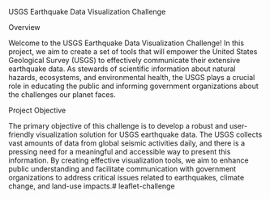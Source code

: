 USGS Earthquake Data Visualization Challenge

Overview

Welcome to the USGS Earthquake Data Visualization Challenge! In this project, we aim to create a set of tools that will empower the United States Geological Survey (USGS) to effectively communicate their extensive earthquake data. As stewards of scientific information about natural hazards, ecosystems, and environmental health, the USGS plays a crucial role in educating the public and informing government organizations about the challenges our planet faces.

Project Objective

The primary objective of this challenge is to develop a robust and user-friendly visualization solution for USGS earthquake data. The USGS collects vast amounts of data from global seismic activities daily, and there is a pressing need for a meaningful and accessible way to present this information. By creating effective visualization tools, we aim to enhance public understanding and facilitate communication with government organizations to address critical issues related to earthquakes, climate change, and land-use impacts.# leaflet-challenge
